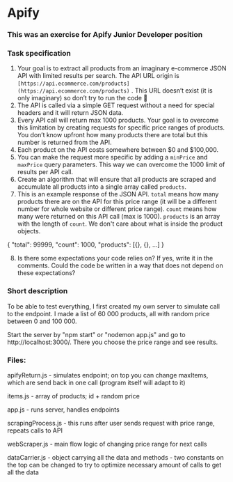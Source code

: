 # Apify

### This was an exercise for Apify Junior Developer position

### Task specification

1. Your goal is to extract all products from an imaginary e-commerce JSON API with limited results per search. The API URL origin is `[https://api.ecommerce.com/products](https://api.ecommerce.com/products)` . This URL doesn’t exist (it is only imaginary) so don’t try to run the code 🙂
2. The API is called via a simple GET request without a need for special headers and it will return JSON data.
3. Every API call will return max 1000 products. Your goal is to overcome this limitation by creating requests for specific price ranges of products. You don’t know upfront how many products there are total but this number is returned from the API.
4. Each product on the API costs somewhere between $0 and $100,000. 
5. You can make the request more specific by adding a `minPrice` and `maxPrice` query parameters. This way we can overcome the 1000 limit of results per API call.
6. Create an algorithm that will ensure that all products are scraped and accumulate all products into a single array called `products`.
7. This is an example response of the JSON API. `total` means how many products there are on the API for this price range (it will be a different number for whole website or different price range). `count` means how many were returned on this API call (max is 1000). `products` is an array with the length of `count`. We don't care about what is inside the product objects.

{
    "total": 99999,
    "count": 1000,
    "products": [{}, {}, ...]
}

8. Is there some expectations your code relies on? If yes, write it in the comments. Could the code be written in a way that does not depend on these expectations?

###  Short description

To be able to test everything, I first created my own server to simulate call to the endpoint.
I made a list of 60 000 products, all with random price between 0 and 100 000.

Start the server by "npm start" or "nodemon app.js" and go to http://localhost:3000/. There you choose the price range and see results.

### Files:

apifyReturn.js - simulates endpoint; on top you can change maxItems, which are send back in one call (program itself will adapt to it)

items.js - array of products; id + random price

app.js - runs server, handles endpoints

scrapingProcess.js - this runs after user sends request with price range, repeats calls to API

webScraper.js - main flow logic of changing price range for next calls

dataCarrier.js - object carrying all the data and methods
    - two constants on the top can be changed to try to optimize necessary amount of calls to get all the data



